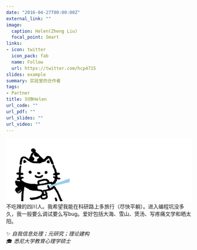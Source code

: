```yaml
---
date: "2016-04-27T00:00:00Z"
external_link: ""
image:
  caption: Helen(Zheng Liu)
  focal_point: Smart
links:
- icon: twitter
  icon_pack: fab
  name: Follow
  url: https://twitter.com/hcp4715
slides: example
summary: 实验室的合作者
tags:
- Partner
title: 刘铮Helen
url_code: ""
url_pdf: ""
url_slides: ""
url_video: ""
---
```

![](images/lz1.png)
不吃辣的四川人。我希望我能在科研路上多旅行（尽快平躺）。进入编程坑没多久，我一般要么调试要么写bug。爱好包括大海、雪山、煲汤、写疼痛文学和晒太阳。

✨ _自我信息处理；元研究；理论建构_  
🎓 _悉尼大学教育心理学硕士_  